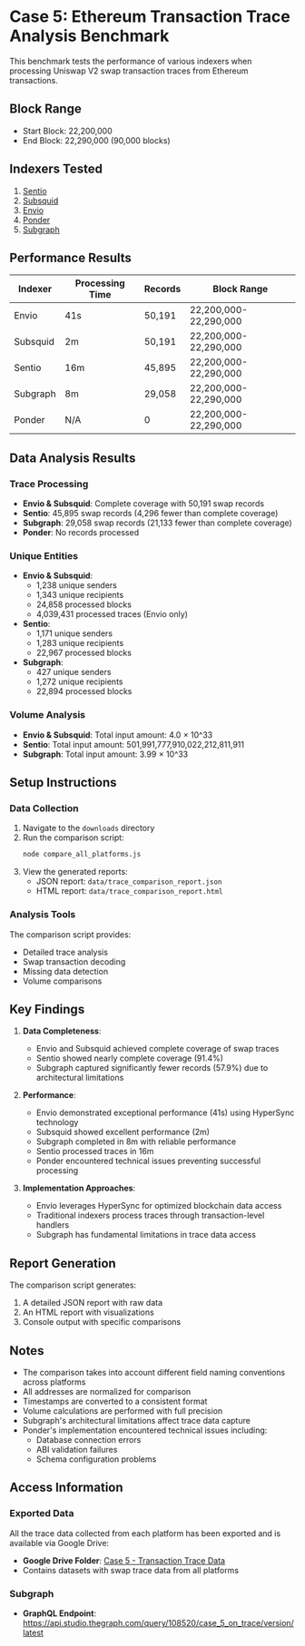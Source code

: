 # Case 5: Ethereum Transaction Trace Analysis Benchmark

This benchmark tests the performance of various indexers when processing Uniswap V2 swap transaction traces from Ethereum transactions.

## Block Range
- Start Block: 22,200,000
- End Block: 22,290,000 (90,000 blocks)

## Indexers Tested
1. [Sentio](https://app.sentio.xyz)
2. [Subsquid](https://squid.subsquid.io)
3. [Envio](https://envio.dev)
4. [Ponder](https://ponder.sh)
5. [Subgraph](https://thegraph.com)

## Performance Results
| Indexer    | Processing Time | Records | Block Range |
|------------|----------------|---------|-------------|
| Envio      | 41s            | 50,191  | 22,200,000-22,290,000 |
| Subsquid   | 2m             | 50,191  | 22,200,000-22,290,000 |
| Sentio     | 16m            | 45,895  | 22,200,000-22,290,000 |
| Subgraph   | 8m             | 29,058  | 22,200,000-22,290,000 |
| Ponder     | N/A            | 0       | 22,200,000-22,290,000 |

## Data Analysis Results

### Trace Processing
- **Envio & Subsquid**: Complete coverage with 50,191 swap records
- **Sentio**: 45,895 swap records (4,296 fewer than complete coverage)
- **Subgraph**: 29,058 swap records (21,133 fewer than complete coverage)
- **Ponder**: No records processed

### Unique Entities
- **Envio & Subsquid**:
  - 1,238 unique senders
  - 1,343 unique recipients
  - 24,858 processed blocks
  - 4,039,431 processed traces (Envio only)
- **Sentio**:
  - 1,171 unique senders
  - 1,283 unique recipients
  - 22,967 processed blocks
- **Subgraph**:
  - 427 unique senders
  - 1,272 unique recipients
  - 22,894 processed blocks

### Volume Analysis
- **Envio & Subsquid**: Total input amount: 4.0 × 10^33
- **Sentio**: Total input amount: 501,991,777,910,022,212,811,911
- **Subgraph**: Total input amount: 3.99 × 10^33

## Setup Instructions

### Data Collection
1. Navigate to the `downloads` directory
2. Run the comparison script:
   ```bash
   node compare_all_platforms.js
   ```
3. View the generated reports:
   - JSON report: `data/trace_comparison_report.json`
   - HTML report: `data/trace_comparison_report.html`

### Analysis Tools
The comparison script provides:
- Detailed trace analysis
- Swap transaction decoding
- Missing data detection
- Volume comparisons

## Key Findings
1. **Data Completeness**: 
   - Envio and Subsquid achieved complete coverage of swap traces
   - Sentio showed nearly complete coverage (91.4%)
   - Subgraph captured significantly fewer records (57.9%) due to architectural limitations

2. **Performance**:
   - Envio demonstrated exceptional performance (41s) using HyperSync technology
   - Subsquid showed excellent performance (2m)
   - Subgraph completed in 8m with reliable performance
   - Sentio processed traces in 16m
   - Ponder encountered technical issues preventing successful processing

3. **Implementation Approaches**:
   - Envio leverages HyperSync for optimized blockchain data access
   - Traditional indexers process traces through transaction-level handlers
   - Subgraph has fundamental limitations in trace data access

## Report Generation
The comparison script generates:
1. A detailed JSON report with raw data
2. An HTML report with visualizations
3. Console output with specific comparisons

## Notes
- The comparison takes into account different field naming conventions across platforms
- All addresses are normalized for comparison
- Timestamps are converted to a consistent format
- Volume calculations are performed with full precision
- Subgraph's architectural limitations affect trace data capture
- Ponder's implementation encountered technical issues including:
  - Database connection errors
  - ABI validation failures
  - Schema configuration problems

## Access Information

### Exported Data
All the trace data collected from each platform has been exported and is available via Google Drive:
- **Google Drive Folder**: [Case 5 - Transaction Trace Data](https://drive.google.com/drive/u/0/folders/1407EeP-KzUwzujdnkoP_DiewJNbOHqcY)
- Contains datasets with swap trace data from all platforms

### Subgraph
- **GraphQL Endpoint**: https://api.studio.thegraph.com/query/108520/case_5_on_trace/version/latest

